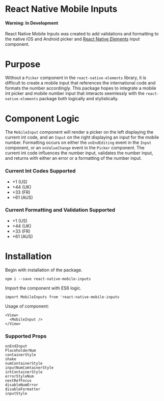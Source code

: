 # React Native Mobile Inputs
#### Warning: In Development

React Native Mobile Inputs was created to add validations and formatting to the native iOS and Android picker and [React Native Elements] input component.

# Purpose

Without a `Picker` component in the `react-native-elements` library, it is difficult to create a mobile input that references the international code and formats the number accordingly.  This package hopes to integrate a mobile int picker and mobile number input that interacts seemlessly with the `react-native-elements` package both logically and stylistically.

# Component Logic

The `MobileInput` component will render a picker on the left displaying the current int code, and an `Input` on the right displaying an input for the mobile number.  Formatting occurs on either the `onEndEditing` event in the `Input` component, or an `onValueChange` event in the `Picker` component. The current int code influences the number input, validates the number input, and returns with either an error or a formatting of the number input.

### Current Int Codes Supported
* +1 (US)
* +44 (UK)
* +33 (FR)
* +61 (AUS)

### Current Formatting and Validation Supported
* +1 (US)
* +44 (UK)
* +33 (FR)
* +61 (AUS)

# Installation
Begin with installation of the package.

```npm i --save react-native-mobile-inputs```

Import the component with ES6 logic.

```import MobileInputs from 'react-native-mobile-inputs```

Usage of component:

```
<View>
  <MobileInput />
</View>
```

### Supported Props
`onEndInput` \
`PlaceholderNum`\
`containerStyle`\
`shake`\
`numContainerStyle`\
`inputNumComtainerStyle`\
`intContainerStyle`\
`errorStyleNum`\
`nextRefFocus`\
`disableNumError`\
`disableFormatter`\
`inputStyle`

   [React Native Elements]: <https://github.com/react*native*training/react*native*elements>
 